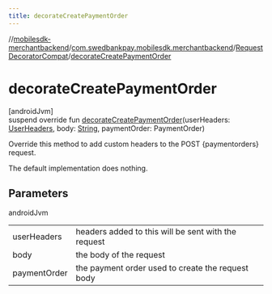 ```yaml
---
title: decorateCreatePaymentOrder
---
```

//[mobilesdk-merchantbackend](../../../index.html)/[com.swedbankpay.mobilesdk.merchantbackend](../index.html)/[RequestDecoratorCompat](index.html)/[decorateCreatePaymentOrder](decorate-create-payment-order.html)



# decorateCreatePaymentOrder



[androidJvm]\
suspend override fun [decorateCreatePaymentOrder](decorate-create-payment-order.html)(userHeaders: [UserHeaders](../-user-headers/index.html), body: [String](https://kotlinlang.org/api/latest/jvm/stdlib/kotlin/-string/index.html), paymentOrder: PaymentOrder)



Override this method to add custom headers to the POST {paymentorders} request.



The default implementation does nothing.



## Parameters


androidJvm

| | |
|---|---|
| userHeaders | headers added to this will be sent with the request |
| body | the body of the request |
| paymentOrder | the payment order used to create the request body |




